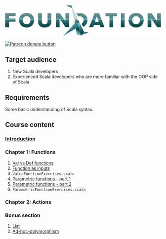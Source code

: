 ![FP Foundation Logo](logo/Foundation.png)<br>

<span class="badge-patreon"><a href="https://www.patreon.com/bePatron?u=10482033" title="Donate to this project using Patreon"><img src="https://img.shields.io/badge/patreon-donate-yellow.svg" alt="Patreon donate button" /></a></span>

## Target audience

1. New Scala developers 
2. Experienced Scala developers who are more familiar with the OOP side of Scala

## Requirements

Some basic understanding of Scala syntax.

## Course content

### [Introduction](https://fp-tower.github.io/foundations/index.html#1)

### Chapter 1: Functions

1. [Val vs Def functions](https://fp-tower.github.io/foundations/val-vs-def-functions.html#1)
1. [Function as inputs](https://fp-tower.github.io/foundations/function-as-inputs.html#1)
1. `ValueFunctionExercises.scala`
1. [Parametric functions - part 1](https://fp-tower.github.io/foundations/parametric-functions-part-1.html#1)
1. [Parametric functions - part 2](https://fp-tower.github.io/foundations/parametric-functions-part-2.html#1)
1. `ParametricFunctionExercises.scala`

### Chapter 2: Actions

### Bonus section

1. [List](https://fp-tower.github.io/foundations/list.html#1)
1. [Ad-hoc-polymorphism](https://fp-tower.github.io/foundations/ad-hoc-polymorphism.html#1)

[licence]: https://creativecommons.org/licenses/by-sa/4.0/legalcode
[patreon]: https://www.patreon.com/bePatron?u=10482033
